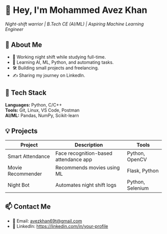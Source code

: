 # 👋 Hey, I'm Mohammed Avez Khan

*Night-shift warrior | B.Tech CE (AI/ML) | Aspiring Machine Learning Engineer*

## 🚀 About Me
- 🌙 Working night shift while studying full-time.
- 🧠 Learning AI, ML, Python, and automating tasks.
- 🛠️ Building small projects and freelancing.
- ✍️ Sharing my journey on LinkedIn.

## 🧰 Tech Stack
**Languages:** Python, C/C++  
**Tools:** Git, Linux, VS Code, Postman  
**AI/ML:** Pandas, NumPy, Scikit-learn

## 💡 Projects
| Project | Description | Tools |
|--------|-------------|-------|
| Smart Attendance | Face recognition-based attendance app | Python, OpenCV |
| Movie Recommender | Recommends movies using ML | Flask, Python |
| Night Bot | Automates night shift logs | Python, Selenium |

## 📫 Contact Me
- 📧 Email: avezkhan69t@gmail.com
- 💼 LinkedIn: https://linkedin.com/in/your-profile
